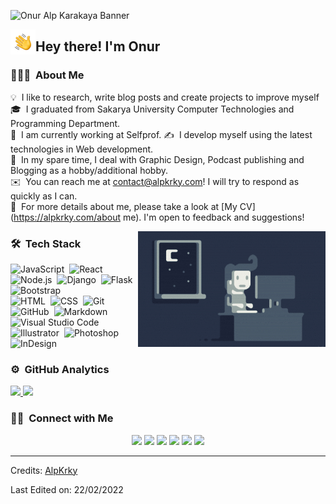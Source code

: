 ![Onur Alp Karakaya Banner](https://alpkrky.com/upload/IMG_20220516_232049_935.jpg)

<img alt="Night Coding" src="https://raw.githubusercontent.com/Expere487/Expere487/main/assets/Hand%20Wave.gif" width='40' align="left"/><h2>Hey there! I'm Onur</h2>

### 👨🏻‍💻 &nbsp;About Me

💡 &nbsp;I like to research, write blog posts and create projects to improve myself\
🎓 &nbsp;I graduated from Sakarya University Computer Technologies and Programming Department.\
🌱 &nbsp;I am currently working at Selfprof.
✍️ &nbsp;I develop myself using the latest technologies in Web development.\
💬 &nbsp;In my spare time, I deal with Graphic Design, Podcast publishing and Blogging as a hobby/additional hobby.\
✉️ &nbsp;You can reach me at contact@alpkrky.com! I will try to respond as quickly as I can.\
📄 &nbsp;For more details about me, please take a look at [My CV](https://alpkrky.com/about me). I'm open to feedback and suggestions!

<img alt="Night Coding" src="https://raw.githubusercontent.com/Expere487/Expere487/main/assets/Night-Coding.gif" align="right"/>

### 🛠 &nbsp;Tech Stack

![JavaScript](https://img.shields.io/badge/-JavaScript-05122A?style=flat&logo=javascript)&nbsp;
![React](https://img.shields.io/badge/-React-05122A?style=flat&logo=react)&nbsp;
![Node.js](https://img.shields.io/badge/-Node.js-05122A?style=flat&logo=node.js)&nbsp;
![Django](https://img.shields.io/badge/-Django-05122A?style=flat&logo=django&logoColor=092E20)&nbsp;
![Flask](https://img.shields.io/badge/-Flask-05122A?style=flat&logo=flask)&nbsp;
![Bootstrap](https://img.shields.io/badge/-Bootstrap-05122A?style=flat&logo=bootstrap&logoColor=563D7C)\
![HTML](https://img.shields.io/badge/-HTML-05122A?style=flat&logo=HTML5)&nbsp;
![CSS](https://img.shields.io/badge/-CSS-05122A?style=flat&logo=CSS3&logoColor=1572B6)&nbsp;
![Git](https://img.shields.io/badge/-Git-05122A?style=flat&logo=git)&nbsp;
![GitHub](https://img.shields.io/badge/-GitHub-05122A?style=flat&logo=github)&nbsp;
![Markdown](https://img.shields.io/badge/-Markdown-05122A?style=flat&logo=markdown)\
![Visual Studio Code](https://img.shields.io/badge/-Visual%20Studio%20Code-05122A?style=flat&logo=visual-studio-code&logoColor=007ACC)&nbsp;
![Illustrator](https://img.shields.io/badge/-Illustrator-05122A?style=flat&logo=adobe-illustrator)&nbsp;
![Photoshop](https://img.shields.io/badge/-Photoshop-05122A?style=flat&logo=adobe-photoshop)&nbsp;
![InDesign](https://img.shields.io/badge/-InDesign-05122A?style=flat&logo=adobe-indesign)

### ⚙️ &nbsp;GitHub Analytics

<p align="left">
<a href="https://github.com/Expere487">
  <img height="130px" src="https://github-readme-stats-eight-theta.vercel.app/api?username=Expere487&show_icons=true&theme=algolia&include_all_commits=true&count_private=true"/>
  <img height="130px" src="https://github-readme-stats-eight-theta.vercel.app/api/top-langs/?username=Expere487&layout=compact&langs_count=8&theme=algolia"/>
</a>
</p>

### 🤝🏻 &nbsp;Connect with Me

<p align="center">
<a href="https://www.alpkrky.com.com"><img src="https://img.shields.io/badge/-alpkrky.com-3423A6?style=flat&logo=Google-Chrome&logoColor=white"/></a>
<a href="https://linkedin.com/in/onuralpp"><img src="https://img.shields.io/badge/-Onur Alp Karakaya-0077B5?style=flat&logo=Linkedin&logoColor=white"/></a>
<a href="mailto:onur@selfprof.com"><img src="https://img.shields.io/badge/-Work Mail-D14836?style=flat&logo=Gmail&logoColor=white"/></a>
<a href="mailto:alpkrky1@gmail.com"><img src="https://img.shields.io/badge/-Personal Mail-D14836?style=flat&logo=Gmail&logoColor=white"/></a>
<a href="https://instagram.com/_thedionysos_"><img src="https://img.shields.io/badge/-@_thedionysos_-E4405F?style=flat&logo=Instagram&logoColor=white"/></a>
<a href="https://www.behance.net/alpkrky"><img src="https://img.shields.io/badge/-@alpkrky-1769FF?style=flat&logo=Behance&logoColor=white"/></a>
</p>

-----
Credits: [AlpKrky](https://github.com/Expere487)

Last Edited on: 22/02/2022
